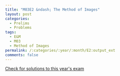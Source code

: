 ```yaml
---
title: "M03E2 &ndash; The Method of Images"
layout: post
categories:
  - Prelims
  - Problems
tags:
  - E&M
  - M03
  - Method of Images
permalink: /:categories/:year/:month/E2:output_ext
comments: false
---
```

<object data="2003M2E.pdf" type="application/pdf" width="100%" height="500"></object>
<div class="message"><a href='https://princetonprelim.com/prelim/11/'>Check for solutions to this year's exam</a></div>